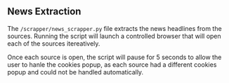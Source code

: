 ## News Extraction

The `/scrapper/news_scrapper.py` file extracts the news headlines from the sources. Running the script will launch a controlled browser that will open each of the sources itereatively.

Once each source is open, the script will pause for 5 seconds to allow the user to hanle the cookies popup, as each source had a different cookies popup and could not be handled automatically. 
